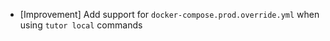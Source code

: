 <!--
Create a changelog entry for every new user-facing change. Please respect the following instructions:
- Indicate breaking changes by prepending an explosion 💥 character.
- Prefix your changes with either [Bugfix], [Improvement], [Feature], [Security], [Deprecation].
- You may optionally append "(by @<author>)" at the end of the line, where "<author>" is either one (just one)
  of your GitHub username, real name or affiliated organization. These affiliations will be displayed in
  the release notes for every release.
-->

<!-- - 💥[Feature] Foobarize the blorginator. This breaks plugins by renaming the `FOO_DO` filter to `BAR_DO`. (by @regisb) -->
<!-- - [Improvement] This is a non-breaking change. Life is good. (by @billgates) -->

- [Improvement] Add support for `docker-compose.prod.override.yml` when using
  `tutor local` commands

